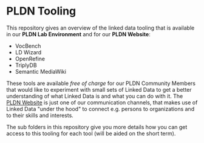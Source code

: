 <H1>PLDN Tooling</H1>

This repository gives an overview of the linked data tooling that is available in our <strong>PLDN Lab Environment</strong> and for our <strong>PLDN Website</strong>:

- VocBench
- LD Wizard
- OpenRefine
- TriplyDB
- Semantic MediaWiki<br>

These tools are available <em>free of charge</em> for our PLDN Community Members that would like to experiment with small sets of Linked Data to get a better understanding of what Linked Data is and what you can do with it. The [PLDN Website](https://www.pldn.nl/wiki/Platform_Linked_Data_Nederland) is just one of our communication channels, that makes use of Linked Data "under the hood" to connect e.g. persons to organizations and to their skills and interests. 

The sub folders in this repository give you more details how you can get access to this tooling for each tool (will be aided on the short term).
